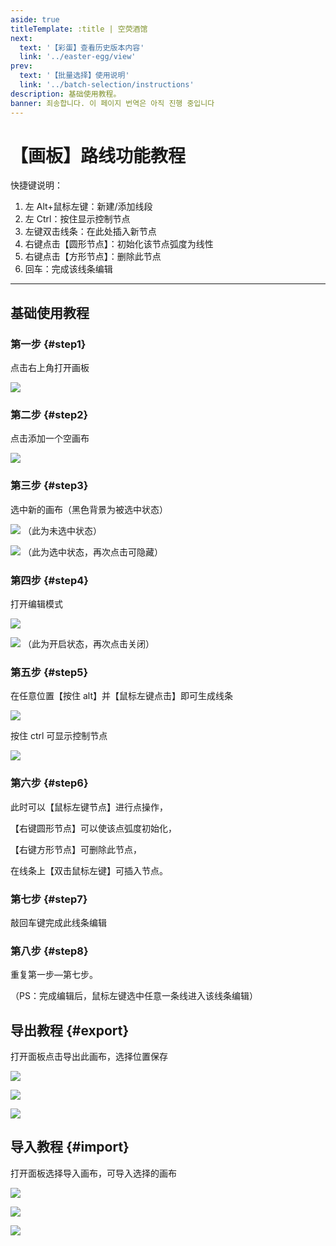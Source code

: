 ```yaml
---
aside: true
titleTemplate: :title | 空荧酒馆
next:
  text: '【彩蛋】查看历史版本内容'
  link: '../easter-egg/view'
prev:
  text: '【批量选择】使用说明'
  link: '../batch-selection/instructions'
description: 基础使用教程。
banner: 죄송합니다. 이 페이지 번역은 아직 진행 중입니다
---
```


[文：【画板】路线功能教程]: # 'https://support.qq.com/products/321980/faqs/121965'

# 【画板】路线功能教程

快捷键说明：

1. 左 Alt+鼠标左键：新建/添加线段
2. 左 Ctrl：按住显示控制节点
3. 左键双击线条：在此处插入新节点
4. 右键点击【圆形节点】：初始化该节点弧度为线性
5. 右键点击【方形节点】：删除此节点
6. 回车：完成该线条编辑

---

## 基础使用教程

### 第一步 {#step1}

点击右上角打开画板

![](/imgs/ko/manual/canvas/1.png)

### 第二步 {#step2}

点击添加一个空画布

![](/imgs/ko/manual/canvas/2.png)

### 第三步 {#step3}

选中新的画布（黑色背景为被选中状态）

![](/imgs/ko/manual/canvas/3.png)
（此为未选中状态）

![](/imgs/ko/manual/canvas/4.png)
（此为选中状态，再次点击可隐藏）

### 第四步 {#step4}

打开编辑模式

![](/imgs/ko/manual/canvas/5.png)

![](/imgs/ko/manual/canvas/6.png)
（此为开启状态，再次点击关闭）

### 第五步 {#step5}

在任意位置【按住 alt】并【鼠标左键点击】即可生成线条

![](/imgs/ko/manual/canvas/7.png)

按住 ctrl 可显示控制节点

![](/imgs/ko/manual/canvas/9.png)

### 第六步 {#step6}

此时可以【鼠标左键节点】进行点操作，

【右键圆形节点】可以使该点弧度初始化，

【右键方形节点】可删除此节点，

在线条上【双击鼠标左键】可插入节点。

### 第七步 {#step7}

敲回车键完成此线条编辑

### 第八步 {#step8}

重复第一步—第七步。

（PS：完成编辑后，鼠标左键选中任意一条线进入该线条编辑）

## 导出教程 {#export}

打开面板点击导出此画布，选择位置保存

![](/imgs/ko/manual/canvas/10.png)

![](/imgs/ko/manual/canvas/11.png)

![](/imgs/ko/manual/canvas/12.png)

## 导入教程 {#import}

打开面板选择导入画布，可导入选择的画布

![](/imgs/ko/manual/canvas/13.png)

![](/imgs/ko/manual/canvas/14.png)

![](/imgs/ko/manual/canvas/15.png)

